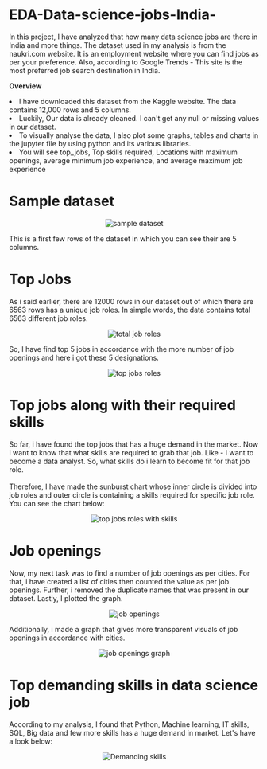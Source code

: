 # EDA-Data-science-jobs-India-
In this project, I have analyzed that how many data science jobs are there in India and more things. The dataset  used in my analysis is from the naukri.com website. It is an employment website where you can find jobs as per your preference. Also, according to Google Trends - This site is the most preferred job search destination in India.

<b>Overview </b> <li>I have downloaded this dataset from the Kaggle website. The data contains 12,000 rows and 5 columns.</li><li>Luckily, Our data is already cleaned. I can't get any null or missing values in our dataset.</li><li>To visually analyse the data, I also plot some graphs, tables and charts in the jupyter file by using python and its various libraries.</li><li>You will see top_jobs, Top skills required, Locations with maximum openings, average minimum job experience, and average maximum job experience</li>
<h1>Sample dataset</h1>
<p align="center">
  <img src="https://github.com/ayush-206/EDA-Data-science-jobs-India-/blob/main/sample_dataset.PNG" alt="sample dataset" title="sample dataset">
</p>
This is a first few rows of the dataset in which you can see their are 5 columns.

<h1>Top Jobs</h1>
As i said earlier, there are 12000 rows in our dataset out of which there are 6563 rows has a unique job roles. In simple words, the data contains total 6563 different job roles.
<p align="center">
  <img src="https://github.com/ayush-206/EDA-Data-science-jobs-India-/blob/932c43603f283f27b2ab85e74241809fbccc21bb/total%20job%20roles.PNG" alt="total job roles" title="total job roles">
</p>
So, I have find top 5 jobs in accordance with the more number of job openings and here i got these 5 designations.
<p align="center">
  <img src="https://github.com/ayush-206/EDA-Data-science-jobs-India-/blob/main/Top%205%20jobs.PNG" alt="top jobs roles" title="top jobs roles">
</p>
<h1>Top jobs along with their required skills</h1>
So far, i have found the top jobs that has a huge demand in the market. Now i want to know that what skills are required to grab that job. Like - I want to become a data analyst. So, what skills do i learn to become fit for that job role.<br>
</br>
Therefore, I have made the sunburst chart whose inner circle is divided into job roles and outer circle is containing a skills required for specific job role. You can see the chart below:
<p align="center">
  <img src="https://github.com/ayush-206/EDA-Data-science-jobs-India-/blob/main/Top_jobs.PNG" alt="top jobs roles with skills" title="top jobs roles with skills">
</p>
<h1>Job openings</h1>
Now, my next task was to find a number of job openings as per cities. For that, i have created a list of cities then counted the value as per job openings. Further, i removed the duplicate names that was present in our dataset. Lastly, I plotted the graph.
<p align="center">
  <img src="https://github.com/ayush-206/EDA-Data-science-jobs-India-/blob/main/job%20openings.PNG" alt="job openings" title="job openings">
</p>
Additionally, i made a graph that gives more transparent visuals of job openings in accordance with cities.
<p align="center">
  <img src="https://github.com/ayush-206/EDA-Data-science-jobs-India-/blob/main/jop%20openings%20graph.PNG" alt="job openings graph" title="job openings graph">
</p>
<h1>Top demanding skills in data science job</h1>
According to my analysis, I found that Python, Machine learning, IT skills, SQL, Big data and few more skills has a huge demand in market. Let's have a look below:
<p align="center">
  <img src="" alt="Demanding skills" title="demanding skills">
</p>
